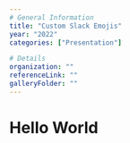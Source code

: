 ```yaml
---
# General Information
title: "Custom Slack Emojis"
year: "2022"
categories: ["Presentation"]

# Details
organization: ""
referenceLink: ""
galleryFolder: ""
---
```


# Hello World
